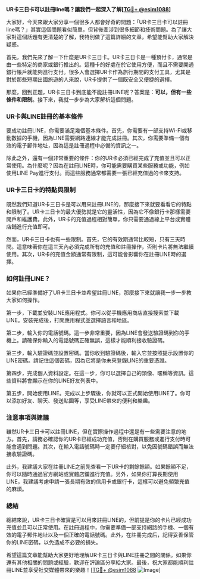 **UR卡三日卡可以註冊line嗎？讓我們一起深入了解[[TG💪+ @esim1088](https://t.me/s/esim1088)]**

大家好，今天來跟大家分享一個很多人都會好奇的問題：「UR卡三日卡可以註冊line嗎？」其實這個問題看似簡單，但背後牽涉到很多細節和技術問題。為了讓大家對這個話題有更清楚的了解，我特別做了這篇詳細的文章，希望能幫助大家解決疑惑。

首先，我們先來了解一下什麼是UR卡三日卡。UR卡三日卡是一種預付卡，通常是由一些特定的商家或銀行推出的。這種卡的好處在於它使用方便，而且不需要開通銀行帳戶就能夠進行支付。很多人會選擇UR卡作為旅行期間的支付工具，尤其是對於那些短期出國旅遊的人來說，UR卡提供了一個既安全又便捷的選擇。

那麼，回到正題，UR卡三日卡到底能不能註冊LINE呢？答案是：**可以，但有一些條件和限制**。接下來，我就一步步為大家解析這個問題。

### UR卡與LINE註冊的基本條件

要成功註冊LINE，你需要滿足幾個基本條件。首先，你需要有一部支持Wi-Fi或移動數據的手機，因為LINE需要網路連線才能完成註冊。其次，你需要準備一個有效的電子郵件地址，因為這是註冊過程中必備的資訊之一。

除此之外，還有一個非常重要的條件：你的UR卡必須已經完成了充值並且可以正常使用。為什麼呢？因為在註冊LINE時，你可能需要購買某些服務或功能，例如使用LINE Pay進行支付。而這些服務通常都需要一張已經充值過的卡來支持。

### UR卡三日卡的特點與限制

既然我們知道UR卡三日卡是可以用來註冊LINE的，那麼接下來就要看看它的特點和限制了。UR卡三日卡的最大優勢就是它的靈活性，因為它不像銀行卡那樣需要開戶和維護費。此外，UR卡的充值過程相對簡單，你只需要通過線上平台或實體店鋪進行充值即可。

然而，UR卡三日卡也有一些限制。首先，它的有效期通常比較短，只有三天時間。這意味著你在這三天內必須完成所有的充值和註冊操作，否則卡片將無法繼續使用。其次，UR卡的充值金額通常有限制，這可能會影響你在註冊LINE時的選擇。

### 如何註冊LINE？

如果你已經準備好了UR卡三日卡並希望註冊LINE，那麼接下來就讓我一步一步教大家如何操作。

第一步，下載並安裝LINE應用程式。你可以從手機應用商店直接搜索並下載LINE。安裝完成後，打開應用程式並選擇語言和地區。

第二步，輸入你的電話號碼。這一步非常重要，因為LINE會發送驗證碼到你的手機上。請確保你輸入的電話號碼正確無誤，這樣才能順利接收驗證碼。

第三步，輸入驗證碼並設置密碼。當你收到驗證碼後，輸入它並按照提示設置你的LINE密碼。請記住這個密碼，因為它將是你未來登錄LINE的重要憑證。

第四步，完成個人資料設定。在這一步，你可以選擇自己的頭像、暱稱等資訊。這些資料將會顯示在你的LINE好友列表中。

第五步，開始使用LINE。完成以上步驟後，你就可以正式開始使用LINE了。你可以添加好友、聊天、發送貼圖等，享受LINE帶來的便利和樂趣。

### 注意事項與建議

雖然UR卡三日卡可以註冊LINE，但在實際操作過程中還是有一些需要注意的地方。首先，請務必確認你的UR卡已經成功充值，否則在購買服務或進行支付時可能會遇到問題。其次，在輸入電話號碼時一定要仔細核對，以免因號碼錯誤而無法接收驗證碼。

此外，我建議大家在註冊LINE之前先查看一下UR卡的剩餘餘額。如果餘額不足，你可以隨時通過官方網站或實體店鋪進行充值。另外，如果你打算長期使用LINE，我建議考慮申請一張長期有效的信用卡或銀行卡，這樣可以避免頻繁充值的麻煩。

### 總結

總結來說，UR卡三日卡確實是可以用來註冊LINE的，但前提是你的卡片已經成功充值並且可以正常使用。在註冊過程中，你需要準備一部支持網路的手機、一個有效的電子郵件地址以及一個正確的電話號碼。此外，在註冊完成后，記得妥善保管你的LINE密碼，以免造成不必要的損失。

希望這篇文章能幫助大家更好地理解UR卡三日卡與LINE註冊之間的關係。如果你還有其他相關的問題或經驗，歡迎在評論區分享給大家。最後，祝大家都能順利註冊LINE並享受社交媒體帶來的樂趣！[[TG💪+ @esim1088](https://t.me/s/esim1088) ![Image](https://i.postimg.cc/4NQfJmqS/Snipaste-2025-05-13-00-14-12.png)]